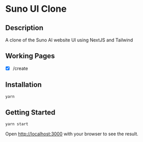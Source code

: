 # Suno UI Clone

## Description

A clone of the Suno AI website UI using NextJS and Tailwind

## Working Pages

- [x] /create

## Installation

```bash
yarn
```

## Getting Started

```bash
yarn start
```

Open [http://localhost:3000](http://localhost:3000) with your browser to see the result.
